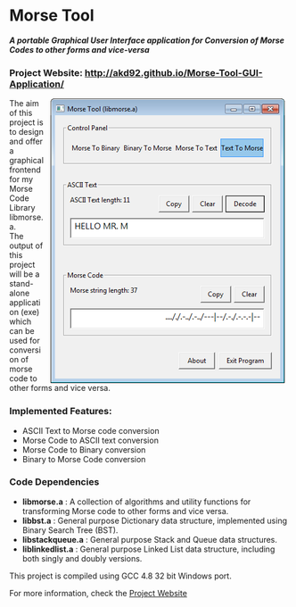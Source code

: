 
# Morse Tool
<b><i>A portable Graphical User Interface application for Conversion of Morse Codes to other forms and vice-versa</i></b>

### Project Website: http://akd92.github.io/Morse-Tool-GUI-Application/

<img align="right" hspace = "10px" src="https://github.com/AKD92/Morse-Tool-GUI-Application/raw/master/scrn_1.png">

The aim of this project is to design and offer a graphical frontend for my Morse Code Library libmorse.a.
<br>The output of this project will be a stand-alone application (exe) which can be used for conversion of morse code to other forms and vice versa.</br>

### Implemented Features:
* ASCII Text to Morse code conversion
* Morse Code to ASCII text conversion
* Morse Code to Binary conversion
* Binary to Morse Code conversion

### Code Dependencies

  * <b>libmorse.a</b> : A collection of algorithms and utility functions for transforming Morse code to other forms and vice versa.
  * <b>libbst.a</b> : General purpose Dictionary data structure, implemented using Binary Search Tree (BST).
  * <b>libstackqueue.a</b> : General purpose Stack and Queue data structures.
  * <b>liblinkedlist.a</b> : General purpose Linked List data structure, including both singly and doubly versions.


This project is compiled using GCC 4.8 32 bit Windows port.

For more information, check the <a href = "http://akd92.github.io/Morse-Tool-GUI-Application/">Project Website</a>
